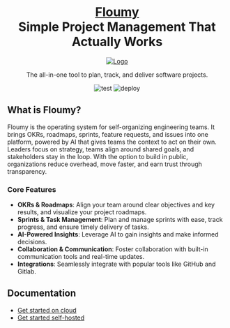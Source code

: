 <h1 align="center" style="border-bottom: none">
    <b>
        <a href="https://floumy.com">Floumy</a><br>
    </b>
    Simple Project Management That Actually Works
    <br>
</h1>
<div align="center">

[![Logo](https://floumy.com/_astro/floumy-logo.nQSU8q0u_iqx37.webp)](https://floumy.com/)

The all-in-one tool to plan, track, and deliver software projects.

![test](https://github.com/Floumy/floumy/actions/workflows/test.yml/badge.svg)
![deploy](https://github.com/Floumy/floumy/actions/workflows/deploy.yml/badge.svg)

</div> 

## What is Floumy?

Floumy is the operating system for self-organizing engineering teams.
It brings OKRs, roadmaps, sprints, feature requests, and issues into one platform, 
powered by AI that gives teams the context to act on their own. Leaders focus on strategy, 
teams align around shared goals, and stakeholders stay in the loop. With the option to build in public, 
organizations reduce overhead, move faster, and earn trust through transparency.

### Core Features
- **OKRs & Roadmaps**: Align your team around clear objectives and key results, and visualize your project roadmaps.
- **Sprints & Task Management**: Plan and manage sprints with ease, track progress, and ensure timely delivery of tasks.
- **AI-Powered Insights**: Leverage AI to gain insights and make informed decisions.
- **Collaboration & Communication**: Foster collaboration with built-in communication tools and real-time updates.
- **Integrations**: Seamlessly integrate with popular tools like GitHub and Gitlab.

## Documentation

- [Get started on cloud](https://app.floumy.com)
- [Get started self-hosted](./docs/get-started.md)